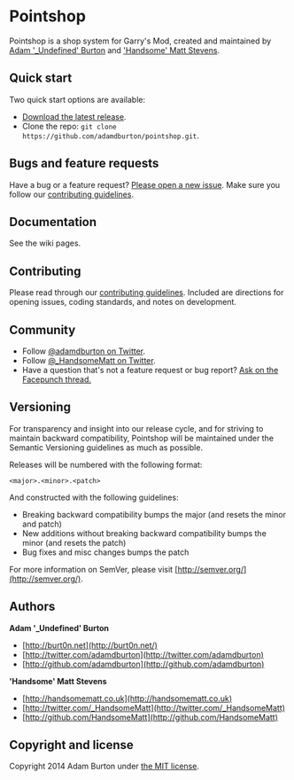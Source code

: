 # Pointshop

Pointshop is a shop system for Garry's Mod, created and maintained by [Adam '_Undefined' Burton](http://burt0n.net/) and ['Handsome' Matt Stevens](http://handsomematt.co.uk).

## Quick start

Two quick start options are available:

* [Download the latest release](https://github.com/adamdburton/pointshop/releases/tag/v1.0.0).
* Clone the repo: `git clone https://github.com/adamdburton/pointshop.git`.

## Bugs and feature requests

Have a bug or a feature request? [Please open a new issue](https://github.com/adamdburton/pointshop/issues). Make sure you follow our [contributing guidelines](https://github.com/adamdburton/pointshop/blob/master/CONTRIBUTING.md).

## Documentation

See the wiki pages.

## Contributing

Please read through our [contributing guidelines](https://github.com/adamdburton/pointshop/blob/master/CONTRIBUTING.md). Included are directions for opening issues, coding standards, and notes on development.

## Community

* Follow [@adamdburton on Twitter](https://twitter.com/adamdburton).
* Follow [@_HandsomeMatt on Twitter](https://twitter.com/_HandsomeMatt).
* Have a question that's not a feature request or bug report? [Ask on the Facepunch thread.](http://facepunch.com/threads/1286577)

## Versioning

For transparency and insight into our release cycle, and for striving to maintain backward compatibility, Pointshop will be maintained under the Semantic Versioning guidelines as much as possible.

Releases will be numbered with the following format:

`<major>.<minor>.<patch>`

And constructed with the following guidelines:

* Breaking backward compatibility bumps the major (and resets the minor and patch)
* New additions without breaking backward compatibility bumps the minor (and resets the patch)
* Bug fixes and misc changes bumps the patch

For more information on SemVer, please visit [http://semver.org/](http://semver.org/).

## Authors

**Adam '_Undefined' Burton**

+ [http://burt0n.net](http://burt0n.net/)
+ [http://twitter.com/adamdburton](http://twitter.com/adamdburton)
+ [http://github.com/adamdburton](http://github.com/adamdburton)

**'Handsome' Matt Stevens**

+ [http://handsomematt.co.uk](http://handsomematt.co.uk)
+ [http://twitter.com/_HandsomeMatt](http://twitter.com/_HandsomeMatt)
+ [http://github.com/HandsomeMatt](http://github.com/HandsomeMatt)

## Copyright and license

Copyright 2014 Adam Burton under [the MIT license](LICENSE).
